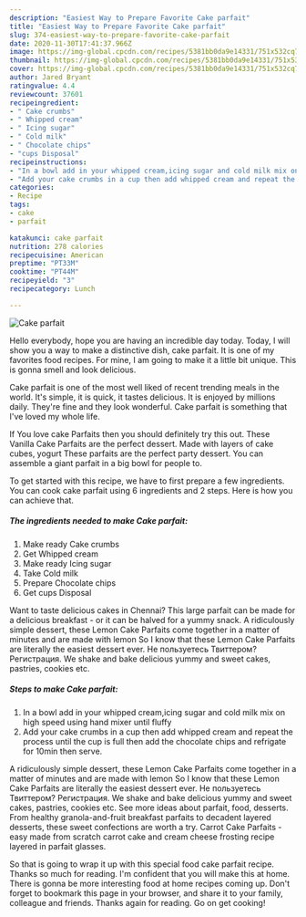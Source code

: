 ```yaml
---
description: "Easiest Way to Prepare Favorite Cake parfait"
title: "Easiest Way to Prepare Favorite Cake parfait"
slug: 374-easiest-way-to-prepare-favorite-cake-parfait
date: 2020-11-30T17:41:37.966Z
image: https://img-global.cpcdn.com/recipes/5381bb0da9e14331/751x532cq70/cake-parfait-recipe-main-photo.jpg
thumbnail: https://img-global.cpcdn.com/recipes/5381bb0da9e14331/751x532cq70/cake-parfait-recipe-main-photo.jpg
cover: https://img-global.cpcdn.com/recipes/5381bb0da9e14331/751x532cq70/cake-parfait-recipe-main-photo.jpg
author: Jared Bryant
ratingvalue: 4.4
reviewcount: 37601
recipeingredient:
- " Cake crumbs"
- " Whipped cream"
- " Icing sugar"
- " Cold milk"
- " Chocolate chips"
- "cups Disposal"
recipeinstructions:
- "In a bowl add in your whipped cream,icing sugar and cold milk mix on high speed using hand mixer until fluffy"
- "Add your cake crumbs in a cup then add whipped cream and repeat the process until the cup is full then add the chocolate chips and refrigate for 10min then serve."
categories:
- Recipe
tags:
- cake
- parfait

katakunci: cake parfait 
nutrition: 278 calories
recipecuisine: American
preptime: "PT33M"
cooktime: "PT44M"
recipeyield: "3"
recipecategory: Lunch

---
```



![Cake parfait](https://img-global.cpcdn.com/recipes/5381bb0da9e14331/751x532cq70/cake-parfait-recipe-main-photo.jpg)

Hello everybody, hope you are having an incredible day today. Today, I will show you a way to make a distinctive dish, cake parfait. It is one of my favorites food recipes. For mine, I am going to make it a little bit unique. This is gonna smell and look delicious.

Cake parfait is one of the most well liked of recent trending meals in the world. It's simple, it is quick, it tastes delicious. It is enjoyed by millions daily. They're fine and they look wonderful. Cake parfait is something that I've loved my whole life.

If You love cake Parfaits then you should definitely try this out. These Vanilla Cake Parfaits are the perfect dessert. Made with layers of cake cubes, yogurt These parfaits are the perfect party dessert. You can assemble a giant parfait in a big bowl for people to.


To get started with this recipe, we have to first prepare a few ingredients. You can cook cake parfait using 6 ingredients and 2 steps. Here is how you can achieve that.

<!--inarticleads1-->

##### The ingredients needed to make Cake parfait:

1. Make ready  Cake crumbs
1. Get  Whipped cream
1. Make ready  Icing sugar
1. Take  Cold milk
1. Prepare  Chocolate chips
1. Get cups Disposal


Want to taste delicious cakes in Chennai? This large parfait can be made for a delicious breakfast - or it can be halved for a yummy snack. A ridiculously simple dessert, these Lemon Cake Parfaits come together in a matter of minutes and are made with lemon So I know that these Lemon Cake Parfaits are literally the easiest dessert ever. Не пользуетесь Твиттером? Регистрация. We shake and bake delicious yummy and sweet cakes, pastries, cookies etc. 

<!--inarticleads2-->

##### Steps to make Cake parfait:

1. In a bowl add in your whipped cream,icing sugar and cold milk mix on high speed using hand mixer until fluffy
1. Add your cake crumbs in a cup then add whipped cream and repeat the process until the cup is full then add the chocolate chips and refrigate for 10min then serve.


A ridiculously simple dessert, these Lemon Cake Parfaits come together in a matter of minutes and are made with lemon So I know that these Lemon Cake Parfaits are literally the easiest dessert ever. Не пользуетесь Твиттером? Регистрация. We shake and bake delicious yummy and sweet cakes, pastries, cookies etc. See more ideas about parfait, food, desserts. From healthy granola-and-fruit breakfast parfaits to decadent layered desserts, these sweet confections are worth a try. Carrot Cake Parfaits - easy made from scratch carrot cake and cream cheese frosting recipe layered in parfait glasses. 

So that is going to wrap it up with this special food cake parfait recipe. Thanks so much for reading. I'm confident that you will make this at home. There is gonna be more interesting food at home recipes coming up. Don't forget to bookmark this page in your browser, and share it to your family, colleague and friends. Thanks again for reading. Go on get cooking!
